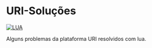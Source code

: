 # URI-Soluções
[![LUA](https://www.lua.org/images/lua-logo.gif)](https://www.lua.org/) 

Alguns problemas da plataforma URI resolvidos com lua.






